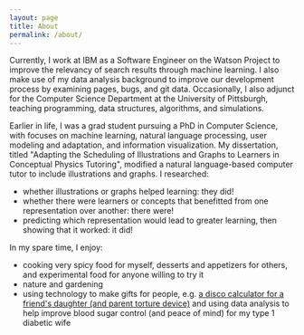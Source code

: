 ```yaml
---
layout: page
title: About
permalink: /about/
---
```


Currently, I work at IBM as a Software Engineer on the Watson Project to improve the relevancy of search results through machine learning.  I also make use of my data analysis background to improve our development process by examining pages, bugs, and git data.  Occasionally, I also adjunct for the Computer Science Department at the University of Pittsburgh, teaching programming, data structures, algorithms, and simulations.

Earlier in life, I was a grad student pursuing a PhD in Computer Science, with focuses on machine learning, natural language processing, user modeling and adaptation, and information visualization.  My dissertation, titled "Adapting the Scheduling of Illustrations and Graphs to Learners in Conceptual Physics Tutoring", modified a natural language-based computer tutor to include illustrations and graphs.  I researched:

- whether illustrations or graphs helped learning: they did!
- whether there were learners or concepts that benefitted from one representation over another: there were!
- predicting which representation would lead to greater learning, then showing that it worked: it did!

In my spare time, I enjoy:

- cooking very spicy food for myself, desserts and appetizers for others, and experimental food for anyone willing to try it
- nature and gardening
- using technology to make gifts for people, e.g. [a disco calculator for a friend's daughter (and parent torture device)](https://github.com/lipschultz/diabicus) and using data analysis to help improve blood sugar control (and peace of mind) for my type 1 diabetic wife

